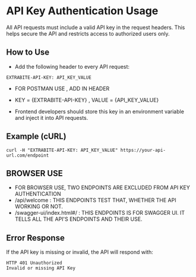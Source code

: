 # API Key Authentication Usage

All API requests must include a valid API key in the request headers. This helps secure the API and restricts access to authorized users only.

## How to Use

- Add the following header to every API request:

```
EXTRABITE-API-KEY: API_KEY_VALUE
```

- FOR POSTMAN USE , ADD IN HEADER
- KEY = {EXTRABITE-API-KEY} , VALUE = {API_KEY_VALUE}

- Frontend developers should store this key in an environment variable and inject it into API requests.

## Example (cURL)

```
curl -H "EXTRABITE-API-KEY: API_KEY_VALUE" https://your-api-url.com/endpoint
```

## BROWSER USE

- FOR BROWSER USE, TWO ENDPOINTS ARE EXCLUDED FROM API KEY AUTHENTICATION
- /api/welcome : THIS ENDPOINTS TEST THAT, WHETHER THE API WORKING OR NOT.
- /swagger-ui/index.html#/ : THIS ENDPOINTS IS FOR SWAGGER UI. IT TELLS ALL THE API'S ENDPOINTS AND THEIR USE.

## Error Response

If the API key is missing or invalid, the API will respond with:

```
HTTP 401 Unauthorized
Invalid or missing API Key
```
